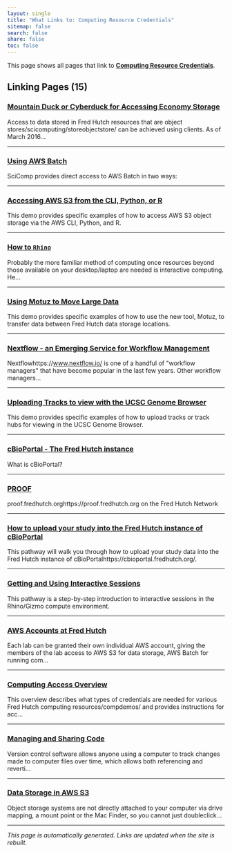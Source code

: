```yaml
---
layout: single
title: "What Links to: Computing Resource Credentials"
sitemap: false
search: false
share: false
toc: false
---
```


This page shows all pages that link to **[Computing Resource Credentials](/scicomputing/access_credentials/)**.

## Linking Pages (15)

### [Mountain Duck or Cyberduck for Accessing Economy Storage](/compdemos/Mountain-CyberDuck/)

Access to data stored in Fred Hutch resources that are object stores/scicomputing/storeobjectstore/ can be achieved using clients.  As of March 2016...

---

### [Using AWS Batch](/compdemos/aws-batch/)

SciComp provides direct access to AWS Batch in two ways:

---

### [Accessing AWS S3 from the CLI, Python, or R](/compdemos/aws-s3/)

This demo provides specific examples of how to access AWS S3 object storage via the AWS CLI, Python, and R.

---

### [How to `Rhino`](/compdemos/howtoRhino/)

Probably the more familiar method of computing once resources beyond those available on your desktop/laptop are needed is interactive computing.  He...

---

### [Using Motuz to Move Large Data](/compdemos/motuz/)

This demo provides specific examples of how to use the new tool, Motuz, to transfer data between Fred Hutch data storage locations.

---

### [Nextflow - an Emerging Service for Workflow Management](/compdemos/nextflow/)

Nextflowhttps://www.nextflow.io/ is one of a handful of "workflow managers" that have become popular in the last few years. 
Other workflow managers...

---

### [Uploading Tracks to view with the UCSC Genome Browser](/compdemos/ucsc-track-s3/)

This demo provides specific examples of how to upload tracks or track hubs for viewing in the UCSC Genome Browser.

---

### [cBioPortal - The Fred Hutch instance](/datascience/cbioportal/)

What is cBioPortal?

---

### [PROOF](/datascience/proof/)

proof.fredhutch.orghttps://proof.fredhutch.org on the Fred Hutch Network

---

### [How to upload your study into the Fred Hutch instance of cBioPortal](/pathways/path-cbio-fh-instance/)

This pathway will walk you through how to upload your study data into the Fred Hutch instance of cBioPortalhttps://cbioportal.fredhutch.org/.

---

### [Getting and Using Interactive Sessions](/pathways/path-interactive/)

This pathway is a step-by-step introduction to interactive sessions in the Rhino/Gizmo compute environment.

---

### [AWS Accounts at Fred Hutch](/scicomputing/access_aws/)

Each lab can be granted their own individual AWS account, giving the members of the lab access to AWS S3 for data storage, AWS Batch for running com...

---

### [Computing Access Overview](/scicomputing/access_overview/)

This overview describes what types of credentials are needed for various Fred Hutch computing resources/compdemos/ and provides instructions for acc...

---

### [Managing and Sharing Code](/scicomputing/software_managecode/)

Version control software allows anyone using a computer to track changes made to computer files over time, which allows both referencing and reverti...

---

### [Data Storage in AWS S3](/scicomputing/store_objectstore/)

Object storage systems are not directly attached to your computer via drive mapping, a mount point or the Mac Finder, so you cannot just doubleclick...

---


*This page is automatically generated. Links are updated when the site is rebuilt.*
